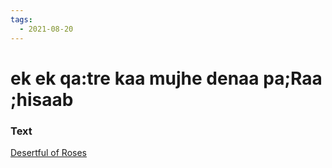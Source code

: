 ```yaml
---
tags:
  - 2021-08-20
---
```

# ek ek qa:tre kaa mujhe denaa pa;Raa ;hisaab

### Text
[Desertful of Roses](http://www.columbia.edu/itc/mealac/pritchett/00ghalib/016/index_016.html)


